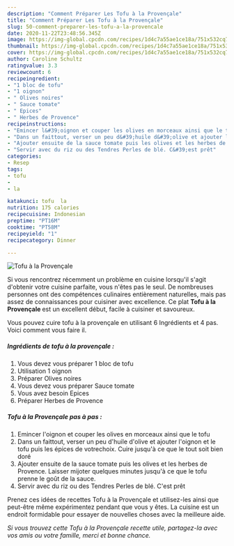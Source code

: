 ```yaml
---
description: "Comment Préparer Les Tofu à la Provençale"
title: "Comment Préparer Les Tofu à la Provençale"
slug: 50-comment-preparer-les-tofu-a-la-provencale
date: 2020-11-22T23:48:56.345Z
image: https://img-global.cpcdn.com/recipes/1d4c7a55ae1ce18a/751x532cq70/tofu-a-la-provencale-photo-principale-de-la-recette.jpg
thumbnail: https://img-global.cpcdn.com/recipes/1d4c7a55ae1ce18a/751x532cq70/tofu-a-la-provencale-photo-principale-de-la-recette.jpg
cover: https://img-global.cpcdn.com/recipes/1d4c7a55ae1ce18a/751x532cq70/tofu-a-la-provencale-photo-principale-de-la-recette.jpg
author: Caroline Schultz
ratingvalue: 3.3
reviewcount: 6
recipeingredient:
- "1 bloc de tofu"
- "1 oignon"
- " Olives noires"
- " Sauce tomate"
- " Epices"
- " Herbes de Provence"
recipeinstructions:
- "Emincer l&#39;oignon et couper les olives en morceaux ainsi que le tofu"
- "Dans un faittout, verser un peu d&#39;huile d&#39;olive et ajouter l&#39;oignon et le tofu puis les épices de votrechoix. Cuire jusqu&#39;à ce que le tout soit bien doré"
- "Ajouter ensuite de la sauce tomate puis les olives et les herbes de Provence. Laisser mijoter quelques minutes jusqu&#39;à ce que le tofu prenne le goût de la sauce."
- "Servir avec du riz ou des Tendres Perles de blé. C&#39;est prêt"
categories:
- Resep
tags:
- tofu
- 
- la

katakunci: tofu  la 
nutrition: 175 calories
recipecuisine: Indonesian
preptime: "PT16M"
cooktime: "PT58M"
recipeyield: "1"
recipecategory: Dinner

---
```



![Tofu à la Provençale](https://img-global.cpcdn.com/recipes/1d4c7a55ae1ce18a/751x532cq70/tofu-a-la-provencale-photo-principale-de-la-recette.jpg)

Si vous rencontrez récemment un problème en cuisine lorsqu'il s'agit d'obtenir votre cuisine parfaite, vous n'êtes pas le seul. De nombreuses personnes ont des compétences culinaires entièrement naturelles, mais pas assez de connaissances pour cuisiner avec excellence. Ce plat <strong> Tofu à la Provençale </strong> est un excellent début, facile à cuisiner et savoureux.

<!--inarticleads1-->

Vous pouvez cuire tofu à la provençale en utilisant 6 Ingrédients et 4 pas. Voici comment vous faire il.

##### Ingrédients de tofu à la provençale :

1. Vous devez vous préparer 1 bloc de tofu
1. Utilisation 1 oignon
1. Préparer  Olives noires
1. Vous devez vous préparer  Sauce tomate
1. Vous avez besoin  Epices
1. Préparer  Herbes de Provence




<!--inarticleads2-->

##### Tofu à la Provençale pas à pas :

1. Emincer l&#39;oignon et couper les olives en morceaux ainsi que le tofu
1. Dans un faittout, verser un peu d&#39;huile d&#39;olive et ajouter l&#39;oignon et le tofu puis les épices de votrechoix. Cuire jusqu&#39;à ce que le tout soit bien doré
1. Ajouter ensuite de la sauce tomate puis les olives et les herbes de Provence. Laisser mijoter quelques minutes jusqu&#39;à ce que le tofu prenne le goût de la sauce.
1. Servir avec du riz ou des Tendres Perles de blé. C&#39;est prêt




<!--inarticleads1-->

<p>
Prenez ces idées de recettes Tofu à la Provençale et utilisez-les ainsi que peut-être même expérimentez pendant que vous y êtes. La cuisine est un endroit formidable pour essayer de nouvelles choses avec la meilleure aide.
</p>

<p>
<i>Si vous trouvez cette Tofu à la Provençale recette utile, partagez-la avec vos amis ou votre famille, merci et bonne chance.</i>
</p>
